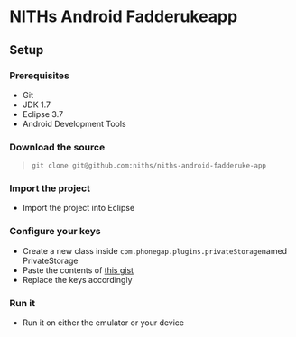 # NITHs Android Fadderukeapp

## Setup

### Prerequisites
- Git
- JDK 1.7
- Eclipse 3.7
- Android Development Tools

### Download the source
>     git clone git@github.com:niths/niths-android-fadderuke-app

### Import the project
- Import the project into Eclipse

### Configure your keys
- Create a new class inside `com.phonegap.plugins.privateStorage`named
  PrivateStorage
- Paste the contents of [this gist](https://gist.github.com/2700063)
- Replace the keys accordingly

### Run it
- Run it on either the emulator or your device
